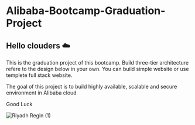# Alibaba-Bootcamp-Graduation-Project

## Hello clouders ☁️

This is the graduation project of this bootcamp. Build three-tier architecture refere to the design below in your own. You can build simple website or use templete full stack website.

The goal of this project is to build highly available, scalable and secure environment in Alibaba cloud
 
Good Luck 

![Riyadh Regin (1)](https://user-images.githubusercontent.com/80869015/221918106-6153f875-c31d-4c97-89f1-24d20cb08ff9.png)
